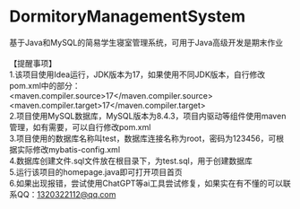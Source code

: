 # DormitoryManagementSystem
基于Java和MySQL的简易学生寝室管理系统，可用于Java高级开发是期末作业<br>
<br>
【提醒事项】<br>
1.该项目使用Idea运行，JDK版本为17，如果使用不同JDK版本，自行修改pom.xml中的部分：<br>
        <maven.compiler.source>17</maven.compiler.source><br>
        <maven.compiler.target>17</maven.compiler.target><br>
2.项目使用MySQL数据库，MySQL版本为8.4.3，项目内驱动等组件使用maven管理，如有需要，可以自行修改pom.xml<br>
3.项目使用的数据库名称叫test，数据库连接名称为root，密码为123456，可根据实际修改mybatis-config.xml<br>
4.数据库创建文件.sql文件放在根目录下，为test.sql，用于创建数据库<br>
5.运行该项目的homepage.java即可打开项目首页<br>
6.如果出现报错，尝试使用ChatGPT等ai工具尝试修复，如果实在有不懂的可以联系QQ：1320322112@qq.com<br>

